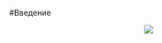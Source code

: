 
#Введение
<div align="center">
  <img src="![image](https://github.com/RudenyaVlad/Practice/assets/90410515/26317973-0cfb-4a82-992b-c5a2076adb55)"/>
</div>
